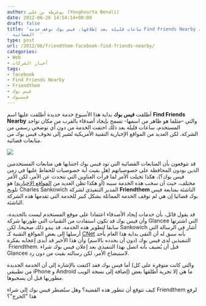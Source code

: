 ```yaml
---
author: يوغرطة بن علي (Youghourta Benali)
date: 2012-06-26 14:54:14+00:00
draft: false
title: 'ساعات قليلة بعد إطلاقها، فيس بوك توقف خدمة Find Friends Nearby تجنبا للمتابعة
  القضائية  '
type: post
url: /2012/06/friendthem-facebook-find-friends-nearby/
categories:
- Web
- أخبار الشركات
tags:
- facebook
- Find Friends Nearby
- Friendthem
- فيس بوك
- فيسبوك
---
```


أطلقت **فيس بوك** بداية هذا الأسبوع خدمة جديدة أطلقت عليها اسم **Find Friends Nearby** والتي –مثلما هو ظاهر من اسمها- تسمح بإيجاد أصدقاء بالقرب من مكان تواجد المستخدم، ساعات قليلة بعد ذلك اختفت الخدمة من دون أي توضحي رسمي من الشركة، لكن العديد من المواقع الإخبارية التقنية الأمريكية تُشير إلى تخوف فيس بوك من متابعات قضائية.




[![](https://www.it-scoop.com/wp-content/uploads/2012/06/Facebook-Find-Friends-Nearby.png)
](https://www.it-scoop.com/wp-content/uploads/2012/06/Facebook-Find-Friends-Nearby.png)




قد تتوقعون بأن المتابعات القضائية التي تود فيس بوك اجتنابها هي متابعات المستخدمين الذين يودون المحافظة على خصوصياتهم (هل بقيت أية خصوصيات للحفاظ عليها في زمن فيس بوك؟)، هكذا تخيلت الأمر لما قرأت العناوين التي تتحدث عن الأمر، لكن الأمر مختلف، حيث أن سحب هذه الخدمة سببه (أو هكذا تظن العديد من [المواقع الإخبارية](http://allfacebook.com/find-friends-nearby_b92794)) هو تلويح Charles Sankowich المدير التنفيذي لشركة **Friendthem** الناشئة بمتابعة فيس بوك قضائيا إن هي لم توقف الخدمة المماثلة بشكل كبير للخدمة التي تقدمها هذه الشركة الناشئة.




قد يقول قائل، بأن خدمات إيجاد الأصدقاء اعتمادا على موقع المستخدم ليست بالجديدة، وأن فيس بوك قد تكون استفادت من التقنيات التي طورتها شركة Glancee التي اشترتها سابقا لتطوير هذه الخدمة، قد يبدو ذلك صحيحا، لكن Sankowich أشار في الرسالة التي أرسلها إلى بعض المواقع التقنية كـ [CNet](http://news.cnet.com/8301-13578_3-57459878-38/with-friend-finders-like-these-facebook-may-find-itself-sued/) بأنه سبق له أن التقى بداية هذا العام بأحد التنفيذين لدى فيس بوك (دون أن يحدده بالاسم) وأن هذا الأخير قد أبدى إعجابه بفكرة  Friendthem. قبل أن يُضيف بأنه اتصل بهذا التنفيذي بعد إعلان فيس بوك شراء Glancee لاستيضاح الأمر، لكن رسالته بقيت من دون رد.




أما فيس بوك فقد اكتفت بالإشارة إلى أن الخدمة الجديدة (والتي كانت متوفرة على كل من تطبيقي iPhone و Android إضافة إلى نسخة الويب) ما هي إلا تجربة أطلقها بعض مطوريها قبل أن يسحبوها.




كيف تتوقع أن تتطور هذه القضية؟ وهل ستُضطر فيس بوك إلى شراء Friendthem لرفع هذا "الحرج"؟
